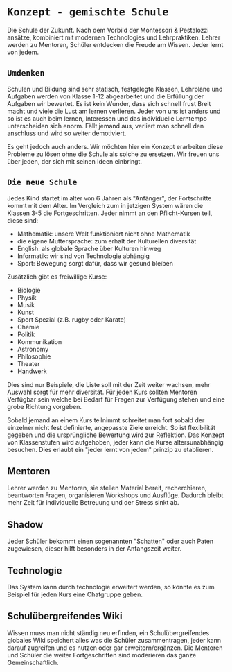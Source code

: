 # `Konzept - gemischte Schule`

Die Schule der Zukunft. Nach dem Vorbild der Montessori & Pestalozzi ansätze, kombiniert mit modernen Technologies und Lehrpraktiken.
Lehrer werden zu Mentoren, Schüler entdecken die Freude am Wissen. Jeder lernt von jedem.

## `Umdenken`

Schulen und Bildung sind sehr statisch, festgelegte Klassen, Lehrpläne und Aufgaben werden von Klasse 1-12 abgearbeitet und die Erfüllung der Aufgaben wir bewertet.
Es ist kein Wunder, dass sich schnell frust Breit macht und viele die Lust am lernen verlieren.
Jeder von uns ist anders und so ist es auch beim lernen, Interessen und das individuelle Lerntempo unterscheiden sich enorm.
Fällt jemand aus, verliert man schnell den anschluss und wird so weiter demotiviert.
  
Es geht jedoch auch anders. Wir möchten hier ein Konzept erarbeiten diese Probleme zu lösen ohne die Schule als solche zu ersetzen. Wir freuen uns über jeden, der sich mit seinen Ideen einbringt.

## `Die neue Schule`

Jedes Kind startet im alter von 6 Jahren als "Anfänger", der Fortschritte kommt mit dem Alter. Im Vergleich zum in jetzigen System wären die Klassen 3-5 die Fortgeschritten.
Jeder nimmt an den Pflicht-Kursen teil, diese sind:

- Mathematik: unsere Welt funktioniert nicht ohne Mathematik  
- die eigene Muttersprache: zum erhalt der Kulturellen diversität  
- English: als globale Sprache über Kulturen hinweg  
- Informatik: wir sind von Technologie abhängig  
- Sport: Bewegung sorgt dafür, dass wir gesund bleiben

Zusätzlich gibt es freiwillige Kurse:

- Biologie  
- Physik  
- Musik 
- Kunst 
- Sport Spezial (z.B. rugby oder Karate)
- Chemie 
- Politik
- Kommunikation
- Astronomy
- Philosophie 
- Theater
- Handwerk

Dies sind nur Beispiele, die Liste soll mit der Zeit weiter wachsen, mehr Auswahl sorgt für mehr diversität.
Für jeden Kurs sollten Mentoren Verfügbar sein welche bei Bedarf für Fragen zur Verfügung stehen und eine grobe Richtung vorgeben.

Sobald jemand an einem Kurs teilnimmt schreitet man fort sobald der einzelner nicht fest definierte, angepasste Ziele erreicht. So ist flexibilität gegeben und die ursprüngliche Bewertung wird zur Reflektion.
Das Konzept von Klassenstufen wird aufgehoben, jeder kann die Kurse altersunabhängig besuchen. Dies erlaubt ein "jeder lernt von jedem" prinzip zu etablieren.

## Mentoren

Lehrer werden zu Mentoren, sie stellen Material bereit, recherchieren, beantworten Fragen, organisieren Workshops und Ausflüge. Dadurch bleibt mehr Zeit für individuelle Betreuung und der Stress sinkt ab.

## Shadow

Jeder Schüler bekommt einen sogenannten "Schatten" oder auch Paten zugewiesen, dieser hilft besonders in der Anfangszeit weiter.

## Technologie

Das System kann durch technologie erweitert werden, so könnte es zum Beispiel für jeden Kurs eine Chatgruppe geben.

## Schulübergreifendes Wiki

Wissen muss man nicht ständig neu erfinden, ein Schulübergreifendes globales Wiki speichert alles was die Schüler zusammentragen, jeder kann darauf zugreifen und es nutzen oder gar erweitern/ergänzen. Die Mentoren und Schüler die weiter Fortgeschritten sind moderieren das ganze Gemeinschaftlich.


